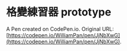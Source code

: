 # 格變練習器 prototype

A Pen created on CodePen.io. Original URL: [https://codepen.io/WilliamPan/pen/JjNbXwG](https://codepen.io/WilliamPan/pen/JjNbXwG).


